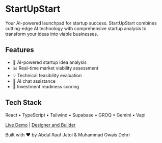# StartUpStart 

Your AI-powered launchpad for startup success. StartUpStart combines cutting-edge AI technology with comprehensive startup analysis to transform your ideas into viable businesses.

## Features
- 🤖 AI-powered startup idea analysis
- 📊 Real-time market viability assessment
- 💡 Technical feasibility evaluation
- 💬 AI chat assistance
- 🎯 Investment readiness scoring

## Tech Stack
React • TypeScript • Tailwind • Supabase • GROQ • Gemini • Vapi  

[Live Demo](https://startupstart.vercel.app) | [Designer and Builder](https://rauf-psi.vercel.app/) 

Built with ❤️ by Abdul Rauf Jatoi & Muhammad Owais Dehri

